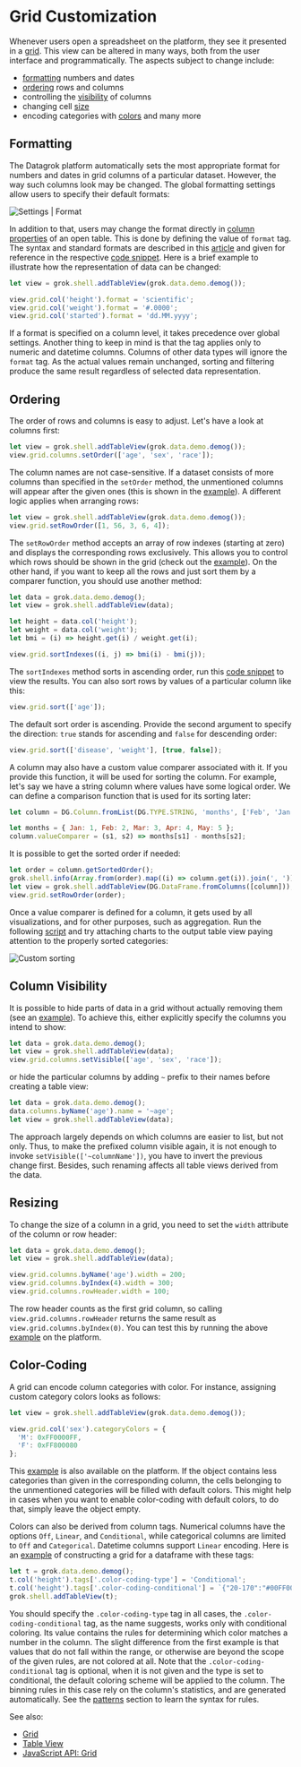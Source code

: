 <!-- TITLE: Customize a Grid -->

# Grid Customization

Whenever users open a spreadsheet on the platform, they see it presented in a [grid](../../visualize/viewers/grid.md). This view can be altered in many ways, both from the user interface and programmatically. The aspects subject to change include:

* [formatting](#formatting) numbers and dates
* [ordering](#ordering) rows and columns
* controlling the [visibility](#column-visibility) of columns
* changing cell [size](#resizing)
* encoding categories with [colors](#color-coding) and many more

## Formatting

The Datagrok platform automatically sets the most appropriate format for numbers and dates in grid columns of a particular dataset. However, the way such columns look may be changed. The global formatting settings allow users to specify their default formats:

![](../../uploads/navigation/user-settings-formatting.png "Settings | Format")

In addition to that, users may change the format directly in [column properties](../../visualize/viewers/grid.md#formatting) of an open table. This is done by defining the value of `format` tag. The syntax and standard formats are described in this [article](../../discover/tags.md#format) and given for reference in the respective [code snippet](https://public.datagrok.ai/js/samples/grid/data-format). Here is a brief example to illustrate how the representation of data can be changed:

```javascript
let view = grok.shell.addTableView(grok.data.demo.demog());

view.grid.col('height').format = 'scientific';
view.grid.col('weight').format = '#.0000';
view.grid.col('started').format = 'dd.MM.yyyy';
```

If a format is specified on a column level, it takes precedence over global settings. Another thing to keep in mind is that the tag applies only to numeric and datetime columns. Columns of other data types will ignore the `format` tag. As the actual values remain unchanged, sorting and filtering produce the same result regardless of selected data representation.

## Ordering

The order of rows and columns is easy to adjust. Let's have a look at columns first:

```javascript
let view = grok.shell.addTableView(grok.data.demo.demog());
view.grid.columns.setOrder(['age', 'sex', 'race']);
```

The column names are not case-sensitive. If a dataset consists of more columns than specified in the `setOrder` method, the unmentioned columns will appear after the given ones (this is shown in the [example](https://public.datagrok.ai/js/samples/grid/order-columns)). A different logic applies when arranging rows:

```javascript
let view = grok.shell.addTableView(grok.data.demo.demog());
view.grid.setRowOrder([1, 56, 3, 6, 4]);
```

The `setRowOrder` method accepts an array of row indexes (starting at zero) and displays the corresponding rows exclusively. This allows you to control which rows should be shown in the grid (check out the [example](https://public.datagrok.ai/js/samples/grid/order-rows)). On the other hand, if you want to keep all the rows and just sort them by a comparer function, you should use another method: 

```javascript
let data = grok.data.demo.demog();
let view = grok.shell.addTableView(data);

let height = data.col('height');
let weight = data.col('weight');
let bmi = (i) => height.get(i) / weight.get(i);

view.grid.sortIndexes((i, j) => bmi(i) - bmi(j));
```

The `sortIndexes` method sorts in ascending order, run this [code snippet](https://public.datagrok.ai/js/samples/grid/order-rows-by-comparer) to view the results. You can also sort rows by values of a particular column like this:

```javascript
view.grid.sort(['age']);
```

The default sort order is ascending. Provide the second argument to specify
the direction: `true` stands for ascending and `false` for descending order:

```javascript
view.grid.sort(['disease', 'weight'], [true, false]);
```

A column may also have a custom value comparer associated with it. If you
provide this function, it will be used for sorting the column. For example,
let's say we have a string column where values have some logical order.
We can define a comparison function that is used for its sorting later:

```javascript
let column = DG.Column.fromList(DG.TYPE.STRING, 'months', ['Feb', 'Jan', 'May', 'Mar']);

let months = { Jan: 1, Feb: 2, Mar: 3, Apr: 4, May: 5 };
column.valueComparer = (s1, s2) => months[s1] - months[s2];
```

It is possible to get the sorted order if needed:

```javascript
let order = column.getSortedOrder();
grok.shell.info(Array.from(order).map((i) => column.get(i)).join(', '));
let view = grok.shell.addTableView(DG.DataFrame.fromColumns([column]));
view.grid.setRowOrder(order);
```

Once a value comparer is defined for a column, it gets used by all
visualizations, and for other purposes, such as aggregation. Run the following
[script](https://public.datagrok.ai/js/samples/data-frame/sorting/custom-comparer)
and try attaching charts to the output table view paying attention to the
properly sorted categories:

![Custom sorting](custom-column-sorting.png "Custom sorting")


## Column Visibility

It is possible to hide parts of data in a grid without actually removing them (see an [example](https://public.datagrok.ai/js/samples/grid/hide-columns)). To achieve this, either explicitly specify the columns you intend to show:

```javascript
let data = grok.data.demo.demog();
let view = grok.shell.addTableView(data);
view.grid.columns.setVisible(['age', 'sex', 'race']);
```

or hide the particular columns by adding `~` prefix to their names before creating a table view:

```javascript
let data = grok.data.demo.demog();
data.columns.byName('age').name = '~age';
let view = grok.shell.addTableView(data);
```

The approach largely depends on which columns are easier to list, but not only. Thus, to make the prefixed column visible again, it is not enough to invoke `setVisible(['~columnName'])`, you have to invert the previous change first. Besides, such renaming affects all table views derived from the data.

## Resizing

To change the size of a column in a grid, you need to set the `width` attribute of the column or row header:

```javascript
let data = grok.data.demo.demog();
let view = grok.shell.addTableView(data);

view.grid.columns.byName('age').width = 200;
view.grid.columns.byIndex(4).width = 300;
view.grid.columns.rowHeader.width = 100;
```

The row header counts as the first grid column, so calling `view.grid.columns.rowHeader` returns the same result as `view.grid.columns.byIndex(0)`. You can test this by running the above [example](https://public.datagrok.ai/js/samples/grid/resize-columns) on the platform.


## Color-Coding

A grid can encode column categories with color. For instance, assigning custom category colors looks as follows:

```javascript
let view = grok.shell.addTableView(grok.data.demo.demog());

view.grid.col('sex').categoryColors = {
  'M': 0xFF0000FF,
  'F': 0xFF800080
};
```

This [example](https://public.datagrok.ai/js/samples/grid/category-colors) is also available on the platform. If the object contains less categories than given in the corresponding column, the cells belonging to the unmentioned categories will be filled with default colors. This might help in cases when you want to enable color-coding with default colors, to do that, simply leave the object empty.

Colors can also be derived from column tags. Numerical columns have the options
`Off`, `Linear`, and `Conditional`, while categorical columns are limited to
`Off` and `Categorical`. Datetime columns support `Linear` encoding. Here is an
[example](https://public.datagrok.ai/js/samples/grid/color-coding-conditional)
of constructing a grid for a dataframe with these tags:

```javascript
let t = grok.data.demo.demog();
t.col('height').tags['.color-coding-type'] = 'Conditional';
t.col('height').tags['.color-coding-conditional'] = `{"20-170":"#00FF00","170-190":"#220505"}`;
grok.shell.addTableView(t);
```

You should specify the `.color-coding-type` tag in all cases, the
`.color-coding-conditional` tag, as the name suggests, works only with
conditional coloring. Its value contains the rules for determining which color
matches a number in the column. The slight difference from the first example is
that values that do not fall within the range, or otherwise are beyond the scope
of the given rules, are not colored at all. Note that the
`.color-coding-conditional` tag is optional, when it is not given and the type
is set to conditional, the default coloring scheme will be applied to the
column. The binning rules in this case rely on the column's statistics, and are
generated automatically. See the [patterns](../../access/parameterized-queries.md#patterns)
section to learn the syntax for rules.

See also:
  * [Grid](../../visualize/viewers/grid.md)
  * [Table View](../../overview/table-view.md)
  * [JavaScript API: Grid](https://datagrok.ai/js-api/classes/dg.grid)
